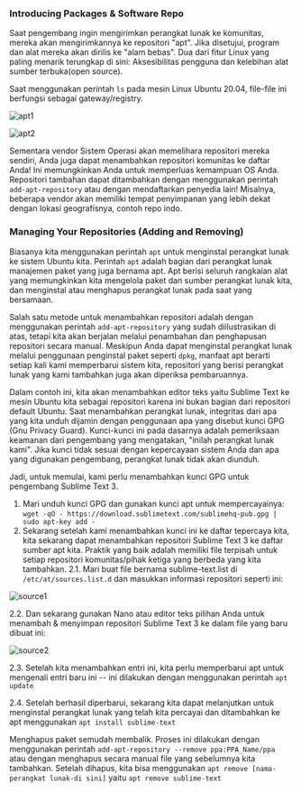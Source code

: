 ### Introducing Packages & Software Repo
Saat pengembang ingin mengirimkan perangkat lunak ke komunitas, mereka akan mengirimkannya ke repositori "apt". Jika disetujui, program dan alat mereka akan dirilis ke "alam bebas". Dua dari fitur Linux yang paling menarik terungkap di sini: Aksesibilitas pengguna dan kelebihan alat sumber terbuka(open source).

Saat menggunakan perintah `ls` pada mesin Linux Ubuntu 20.04, file-file ini berfungsi sebagai gateway/registry.

![apt1](https://raw.githubusercontent.com/yingcrackerhades/cybersec-module/main/Pre%20Security/Linux%20Fundamental/Image/apt1.png)

![apt2](https://raw.githubusercontent.com/yingcrackerhades/cybersec-module/main/Pre%20Security/Linux%20Fundamental/Image/apt2.png)

Sementara vendor Sistem Operasi akan memelihara repositori mereka sendiri, Anda juga dapat menambahkan repositori komunitas ke daftar Anda! Ini memungkinkan Anda untuk memperluas kemampuan OS Anda. Repositori tambahan dapat ditambahkan dengan menggunakan perintah `add-apt-repository` atau dengan mendaftarkan penyedia lain! Misalnya, beberapa vendor akan memiliki tempat penyimpanan yang lebih dekat dengan lokasi geografisnya, contoh repo indo.

### Managing Your Repositories (Adding and Removing)
Biasanya kita menggunakan perintah `apt` untuk menginstal perangkat lunak ke sistem Ubuntu kita. Perintah `apt` adalah bagian dari perangkat lunak manajemen paket yang juga bernama apt. Apt berisi seluruh rangkaian alat yang memungkinkan kita mengelola paket dan sumber perangkat lunak kita, dan menginstal atau menghapus perangkat lunak pada saat yang bersamaan.

Salah satu metode untuk menambahkan repositori adalah dengan menggunakan perintah `add-apt-repository` yang sudah diilustrasikan di atas, tetapi kita akan berjalan melalui penambahan dan penghapusan repositori secara manual. Meskipun Anda dapat menginstal perangkat lunak melalui penggunaan penginstal paket seperti `dpkg`, manfaat apt berarti setiap kali kami memperbarui sistem kita, repositori yang berisi perangkat lunak yang kami tambahkan juga akan diperiksa pembaruannya.

Dalam contoh ini, kita akan menambahkan editor teks yaitu Sublime Text ke mesin Ubuntu kita sebagai repositori karena ini bukan bagian dari repositori default Ubuntu. Saat menambahkan perangkat lunak, integritas dari apa yang kita unduh dijamin dengan penggunaan apa yang disebut kunci GPG (Gnu Privacy Guard). Kunci-kunci ini pada dasarnya adalah pemeriksaan keamanan dari pengembang yang mengatakan, "inilah perangkat lunak kami". Jika kunci tidak sesuai dengan kepercayaan sistem Anda dan apa yang digunakan pengembang, perangkat lunak tidak akan diunduh.

Jadi, untuk memulai, kami perlu menambahkan kunci GPG untuk pengembang Sublime Text 3.

1. Mari unduh kunci GPG dan gunakan kunci apt untuk mempercayainya: `wget -qO - https://download.sublimetext.com/sublimehq-pub.gpg | sudo apt-key add -`
2. Sekarang setelah kami menambahkan kunci ini ke daftar tepercaya kita, kita sekarang dapat menambahkan repositori Sublime Text 3 ke daftar sumber apt kita. Praktik yang baik adalah memiliki file terpisah untuk setiap repositori komunitas/pihak ketiga yang berbeda yang kita tambahkan.
2.1. Mari buat file bernama sublime-text.list di `/etc/at/sources.list.d` dan masukkan informasi repositori seperti ini:

![source1](https://raw.githubusercontent.com/yingcrackerhades/cybersec-module/main/Pre%20Security/Linux%20Fundamental/Image/sources1.png)

2.2. Dan sekarang gunakan Nano atau editor teks pilihan Anda untuk menambah & menyimpan repositori Sublime Text 3 ke dalam file yang baru dibuat ini:

![source2](https://raw.githubusercontent.com/yingcrackerhades/cybersec-module/main/Pre%20Security/Linux%20Fundamental/Image/sources2.png)

2.3. Setelah kita menambahkan entri ini, kita perlu memperbarui apt untuk mengenali entri baru ini -- ini dilakukan dengan menggunakan perintah `apt update`

2.4. Setelah berhasil diperbarui, sekarang kita dapat melanjutkan untuk menginstal perangkat lunak yang telah kita percayai dan ditambahkan ke apt menggunakan `apt install sublime-text`

Menghapus paket semudah membalik. Proses ini dilakukan dengan menggunakan perintah `add-apt-repository --remove ppa:PPA_Name/ppa` atau dengan menghapus secara manual file yang sebelumnya kita tambahkan. Setelah dihapus, kita bisa menggunakan `apt remove [nama-perangkat lunak-di sini]` yaitu `apt remove sublime-text`

